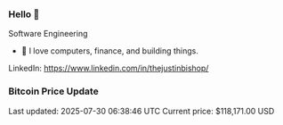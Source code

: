 ### Hello 🤙  

Software Engineering

- 🔭 I love computers, finance, and building things.
  
LinkedIn: https://www.linkedin.com/in/thejustinbishop/  













































































































































































































































































































































































































































































































































































































































































































































































































































































































### Bitcoin Price Update
Last updated: 2025-07-30 06:38:46 UTC
Current price: $118,171.00 USD
